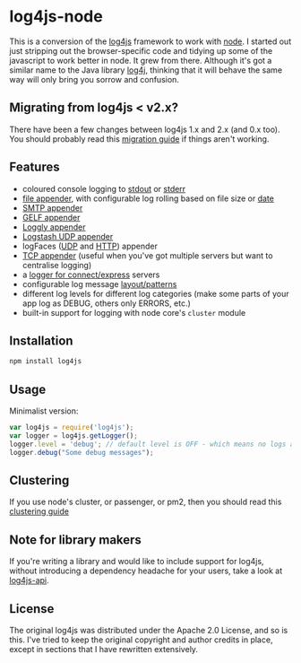 # log4js-node

This is a conversion of the [log4js](https://github.com/stritti/log4js)
framework to work with [node](http://nodejs.org). I started out just stripping out the browser-specific code and tidying up some of the javascript to work better in node. It grew from there. Although it's got a similar name to the Java library [log4j](https://logging.apache.org/log4j/2.x/), thinking that it will behave the same way will only bring you sorrow and confusion.

## Migrating from log4js < v2.x?

There have been a few changes between log4js 1.x and 2.x (and 0.x too). You should probably read this [migration guide](migration-guide.md) if things aren't working.

## Features

* coloured console logging to [stdout](stdout.md) or [stderr](stderr.md)
* [file appender](file.md), with configurable log rolling based on file size or [date](dateFile.md)
* [SMTP appender](https://github.com/log4js-node/smtp)
* [GELF appender](https://github.com/log4js-node/gelf)
* [Loggly appender](https://github.com/log4js-node/loggly)
* [Logstash UDP appender](https://github.com/log4js-node/logstashUDP)
* logFaces ([UDP](logFaces-UDP.md) and [HTTP](logFaces-HTTP.md)) appender
* [TCP appender](tcp.md) (useful when you've got multiple servers but want to centralise logging)
* a [logger for connect/express](connect-logger.md) servers
* configurable log message [layout/patterns](layouts.md)
* different log levels for different log categories (make some parts of your app log as DEBUG, others only ERRORS, etc.)
* built-in support for logging with node core's `cluster` module

## Installation

```bash
npm install log4js
```

## Usage

Minimalist version:
```javascript
var log4js = require('log4js');
var logger = log4js.getLogger();
logger.level = 'debug'; // default level is OFF - which means no logs at all.
logger.debug("Some debug messages");
```

## Clustering
If you use node's cluster, or passenger, or pm2, then you should read this [clustering guide](clustering.md)

## Note for library makers

If you're writing a library and would like to include support for log4js, without introducing a dependency headache for your users, take a look at [log4js-api](https://github.com/log4js-node/log4js-api).

## License

The original log4js was distributed under the Apache 2.0 License, and so is this. I've tried to
keep the original copyright and author credits in place, except in sections that I have rewritten
extensively.
